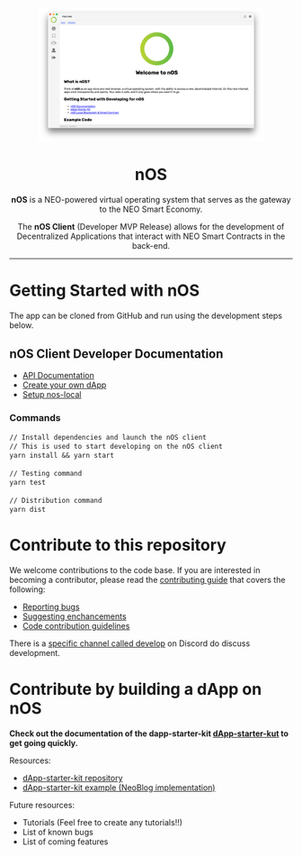 <p align="center">
  <img src="./docs/screenshot.png" width="400px" />
</p>

<h1 align="center">nOS</h1>
<p align="center">
  <strong>nOS</strong> is a NEO-powered virtual operating system that serves as the gateway to the NEO Smart Economy.
</p>
<p align="center">
  The <strong>nOS Client</strong> (Developer MVP Release) allows for the development of Decentralized Applications that interact with NEO Smart Contracts in the back-end.
</p>

---

# Getting Started with nOS

The app can be cloned from GitHub and run using the development steps below.

## nOS Client Developer Documentation

- [API Documentation](./docs/api.md)
- [Create your own dApp](./docs/create-your-own-dapp.md)
- [Setup nos-local](./docs/nos-local.md)


### Commands
```
// Install dependencies and launch the nOS client
// This is used to start developing on the nOS client
yarn install && yarn start

// Testing command
yarn test

// Distribution command
yarn dist
```


# Contribute to this repository

We welcome contributions to the code base. If you are interested in becoming a contributor, please read the [contributing guide](/.github/CONTRIBUTING.md) that covers the following:

- [Reporting bugs](/.github/CONTRIBUTING.md#reporting-bugs)
- [Suggesting enchancements](/.github/CONTRIBUTING.md#Suggesting-Enhancements)
- [Code contribution guidelines](/.github/CONTRIBUTING.md#Code-Contribution)


There is a [specific channel called develop](https://discord.nos.io/) on Discord do discuss development.


# Contribute by building a dApp on nOS

**Check out the documentation of the dapp-starter-kit [dApp-starter-kut](./docs/create-your-own-dapp.md) to get going quickly.**

Resources: 

- [dApp-starter-kit repository](https://github.com/nos/dapp-starter-kit)
- [dApp-starter-kit example (NeoBlog implementation)](https://github.com/nos/dapp-neoblog)

Future resources:
- Tutorials (Feel free to create any tutorials!!)
- List of known bugs
- List of coming features
